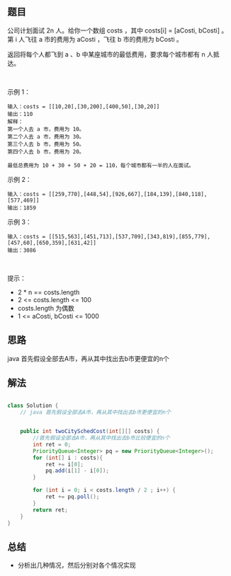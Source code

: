 

## 题目

公司计划面试 2n 人。给你一个数组 costs ，其中 costs[i] = [aCosti, bCosti] 。第 i 人飞往 a 市的费用为 aCosti ，飞往 b 市的费用为 bCosti 。

返回将每个人都飞到 a 、b 中某座城市的最低费用，要求每个城市都有 n 人抵达。

 

示例 1：

    输入：costs = [[10,20],[30,200],[400,50],[30,20]]
    输出：110
    解释：
    第一个人去 a 市，费用为 10。
    第二个人去 a 市，费用为 30。
    第三个人去 b 市，费用为 50。
    第四个人去 b 市，费用为 20。
    
    最低总费用为 10 + 30 + 50 + 20 = 110，每个城市都有一半的人在面试。
示例 2：

    输入：costs = [[259,770],[448,54],[926,667],[184,139],[840,118],[577,469]]
    输出：1859
示例 3：

    输入：costs = [[515,563],[451,713],[537,709],[343,819],[855,779],[457,60],[650,359],[631,42]]
    输出：3086
 

提示：

- 2 * n == costs.length
- 2 <= costs.length <= 100
- costs.length 为偶数
- 1 <= aCosti, bCosti <= 1000

## 思路

java 首先假设全部去A市，再从其中找出去b市更便宜的n个

## 解法
```java

class Solution {
    // java 首先假设全部去A市，再从其中找出去b市更便宜的n个


    public int twoCitySchedCost(int[][] costs) {
        //首先假设全部去A市，再从其中找出去b市比较便宜的n个
        int ret = 0;
        PriorityQueue<Integer> pq = new PriorityQueue<Integer>();
        for (int[] i : costs){
            ret += i[0];
            pq.add(i[1] - i[0]);
        }

        for (int i = 0; i < costs.length / 2 ; i++) {
            ret += pq.poll();
        }
        return ret;
    }
}
```

## 总结

- 分析出几种情况，然后分别对各个情况实现 
